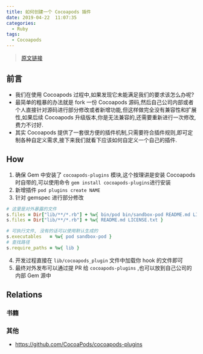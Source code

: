 ```yaml
---
title: 如何创建一个 Cocoapods 插件
date: 2019-04-22  11:07:35
categories:
  - Ruby
tags: 
  - Cocoapods
---
```


> [原文链接](http://blog.samwei12.cn/2019/04/22/Ruby/Gem/%E5%A6%82%E4%BD%95%E5%88%9B%E5%BB%BA%E4%B8%80%E4%B8%AACocoapods%20%E6%8F%92%E4%BB%B6/)

## 前言

* 我们在使用 Cocoapods 过程中,如果发现它未能满足我们的要求该怎么办呢? 
* 最简单的粗暴的办法就是 fork 一份 Cocoapods 源码,然后自己公司内部或者个人直接针对源码进行部分修改或者新增功能,但这样做完全没有兼容性和扩展性,如果后续 Cocoapods 升级版本,你是无法兼容的,还需要重新进行一次修改,费力不讨好.
* 其实 Cocoapods 提供了一套很方便的插件机制,只需要符合插件规则,即可定制各种自定义需求,接下来我们就看下应该如何自定义一个自己的插件.

<!--more-->

## How

1. 确保 Gem 中安装了 `cocoapods-plugins` 模块,这个按理讲是安装 Cocoapods 时自带的,可以使用命令 `gem install cocoapods-plugins`进行安装
2. 新增插件 `pod plugins create NAME`
3. 针对 gemspec 进行部分修改
  ```ruby
  # 这里是对外暴露的文件
  s.files = Dir["lib/**/*.rb"] + %w{ bin/pod bin/sandbox-pod README.md LICENSE CHANGELOG.md }
  s.files = Dir["lib/**/*.rb"] + %w{ README.md LICENSE.txt }

  # 可执行文件, 没有的话可以使用默认生成的
  s.executables   = %w{ pod sandbox-pod }
  # 查找路径
  s.require_paths = %w{ lib }
  ```
4. 开发过程直接在 `lib/cocoapods_plugin` 文件中加载你 hook 的文件即可
5. 最终对外发布可以通过提 PR 给 `cocoapods-plugins` ,也可以放到自己公司的内部 Gem 源中

## Relations

### 书籍

### 其他

* https://github.com/CocoaPods/cocoapods-plugins